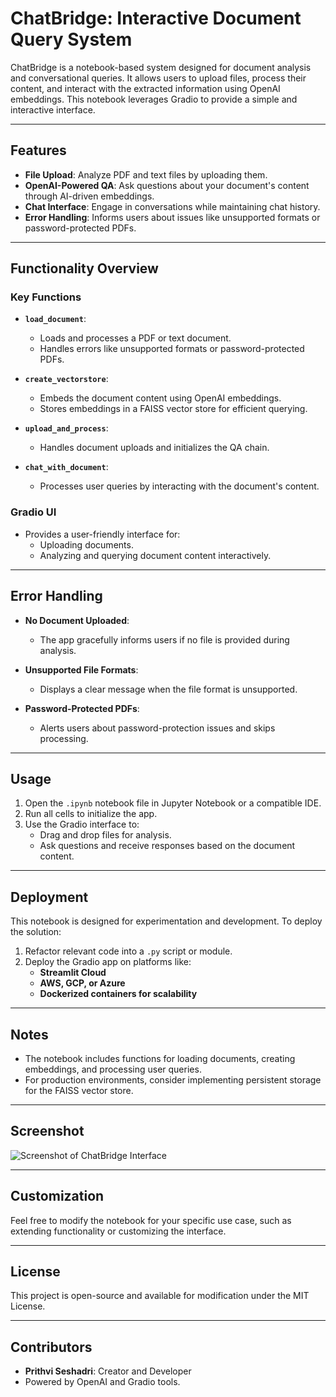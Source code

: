 # ChatBridge: Interactive Document Query System

ChatBridge is a notebook-based system designed for document analysis and conversational queries. It allows users to upload files, process their content, and interact with the extracted information using OpenAI embeddings. This notebook leverages Gradio to provide a simple and interactive interface.

---

## Features

- **File Upload**: Analyze PDF and text files by uploading them.
- **OpenAI-Powered QA**: Ask questions about your document's content through AI-driven embeddings.
- **Chat Interface**: Engage in conversations while maintaining chat history.
- **Error Handling**: Informs users about issues like unsupported formats or password-protected PDFs.

---

## Functionality Overview

### Key Functions

- **`load_document`**:
  - Loads and processes a PDF or text document.
  - Handles errors like unsupported formats or password-protected PDFs.

- **`create_vectorstore`**:
  - Embeds the document content using OpenAI embeddings.
  - Stores embeddings in a FAISS vector store for efficient querying.

- **`upload_and_process`**:
  - Handles document uploads and initializes the QA chain.

- **`chat_with_document`**:
  - Processes user queries by interacting with the document's content.

### Gradio UI

- Provides a user-friendly interface for:
  - Uploading documents.
  - Analyzing and querying document content interactively.

---

## Error Handling

- **No Document Uploaded**:
  - The app gracefully informs users if no file is provided during analysis.
  
- **Unsupported File Formats**:
  - Displays a clear message when the file format is unsupported.

- **Password-Protected PDFs**:
  - Alerts users about password-protection issues and skips processing.

---

## Usage

1. Open the `.ipynb` notebook file in Jupyter Notebook or a compatible IDE.
2. Run all cells to initialize the app.
3. Use the Gradio interface to:
   - Drag and drop files for analysis.
   - Ask questions and receive responses based on the document content.

---

## Deployment

This notebook is designed for experimentation and development. To deploy the solution:

1. Refactor relevant code into a `.py` script or module.
2. Deploy the Gradio app on platforms like:
   - **Streamlit Cloud**
   - **AWS, GCP, or Azure**
   - **Dockerized containers for scalability**

---

## Notes

- The notebook includes functions for loading documents, creating embeddings, and processing user queries.
- For production environments, consider implementing persistent storage for the FAISS vector store.

---

## Screenshot

![Screenshot of ChatBridge Interface](![image](https://github.com/user-attachments/assets/500f2502-0b19-4420-b1fb-39691c24490b)
)

---

## Customization

Feel free to modify the notebook for your specific use case, such as extending functionality or customizing the interface.

---

## License

This project is open-source and available for modification under the MIT License.

---

## Contributors

- **Prithvi Seshadri**: Creator and Developer
- Powered by OpenAI and Gradio tools.
